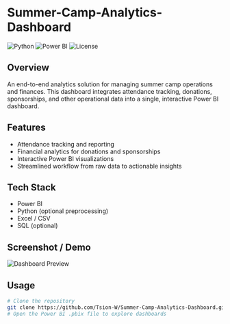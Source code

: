 # Summer-Camp-Analytics-Dashboard

![Python](https://img.shields.io/badge/Python-3.11-blue)
![Power BI](https://img.shields.io/badge/Power%20BI-Dashboard-orange)
![License](https://img.shields.io/badge/License-MIT-green)

## Overview
An end-to-end analytics solution for managing summer camp operations and finances. This dashboard integrates attendance tracking, donations, sponsorships, and other operational data into a single, interactive Power BI dashboard.

## Features
- Attendance tracking and reporting
- Financial analytics for donations and sponsorships
- Interactive Power BI visualizations
- Streamlined workflow from raw data to actionable insights

## Tech Stack
- Power BI  
- Python (optional preprocessing)  
- Excel / CSV  
- SQL (optional)

## Screenshot / Demo
![Dashboard Preview](screenshots/dashboard_preview.png)  

## Usage
```bash
# Clone the repository
git clone https://github.com/Tsion-W/Summer-Camp-Analytics-Dashboard.git
# Open the Power BI .pbix file to explore dashboards
